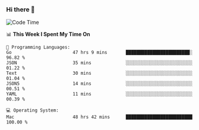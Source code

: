 ### Hi there 👋

<!--
**CrazyCollin/crazycollin** is a ✨ _special_ ✨ repository because its `README.md` (this file) appears on your GitHub profile.

Here are some ideas to get you started:

- 🔭 I’m currently working on ...
- 🌱 I’m currently learning ...
- 👯 I’m looking to collaborate on ...
- 🤔 I’m looking for help with ...
- 💬 Ask me about ...
- 📫 How to reach me: ...
- 😄 Pronouns: ...
- ⚡ Fun fact: ...
-->

<!--START_SECTION:waka-->
![Code Time](http://img.shields.io/badge/Code%20Time-4%2C242%20hrs%2035%20mins-blue)

📊 **This Week I Spent My Time On** 

```text
💬 Programming Languages: 
Go                       47 hrs 9 mins       ████████████████████████░   96.82 % 
JSON                     35 mins             ░░░░░░░░░░░░░░░░░░░░░░░░░   01.22 % 
Text                     30 mins             ░░░░░░░░░░░░░░░░░░░░░░░░░   01.04 % 
JSON5                    14 mins             ░░░░░░░░░░░░░░░░░░░░░░░░░   00.51 % 
YAML                     11 mins             ░░░░░░░░░░░░░░░░░░░░░░░░░   00.39 % 

💻 Operating System: 
Mac                      48 hrs 42 mins      █████████████████████████   100.00 % 
```


<!--END_SECTION:waka-->
